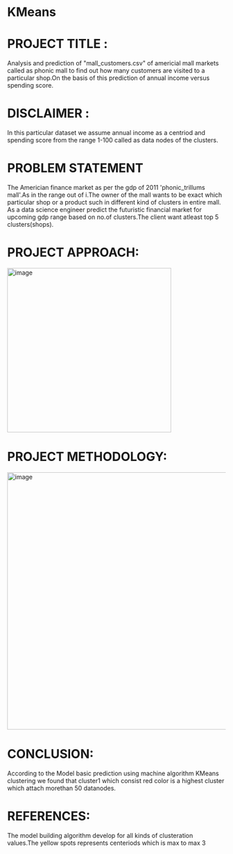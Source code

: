 # KMeans
# PROJECT TITLE :
Analysis and prediction of "mall_customers.csv" of americial mall markets called as phonic mall to find out how many customers are visited to a particular shop.On the basis of this prediction of annual income versus spending score.

# DISCLAIMER :
In this particular dataset we assume annual income as a centriod and spending score from the range 1-100 called as data nodes of the clusters.

# PROBLEM STATEMENT 

The Americian finance market as per the gdp of 2011 'phonic_trillums mall'.As in the range out of i.The owner of the mall wants to be exact which particular shop or a product such in different kind of clusters in entire mall.
As a data science engineer predict the futuristic financial market for upcoming gdp range based on no.of clusters.The client want atleast top 5 clusters(shops).
# PROJECT APPROACH:
<img width="378" alt="image" src="https://github.com/TharunKittu/KMeans/assets/143246675/84accfc5-7642-4826-b427-fdaf85386163">

# PROJECT METHODOLOGY:
<img width="592" alt="image" src="https://github.com/TharunKittu/KMeans/assets/143246675/38362f7a-acb1-4696-ae12-29da955596b5">

# CONCLUSION:
According to the Model basic prediction using machine algorithm KMeans clustering we found that cluster1 which consist red color is a highest cluster which attach morethan 50 datanodes.

# REFERENCES:
The model building algorithm develop for all kinds of clusteration values.The yellow spots represents centeriods which is max to max 3
